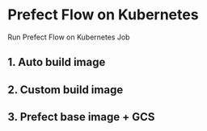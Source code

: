 # Prefect Flow on Kubernetes
Run Prefect Flow on Kubernetes Job

## 1. Auto build image

## 2. Custom build image

## 3. Prefect base image + GCS

